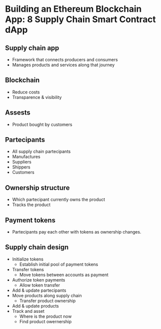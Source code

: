 # Building an Ethereum Blockchain App: 8 Supply Chain Smart Contract dApp

## Supply chain app

- Framework that connects producers and consumers
- Manages products and services along that journey

## Blockchain

- Reduce costs
- Transparence & visibility

## Assests

- Product bought by customers

## Partecipants

- All supply chain partecipants
- Manufactures
- Suppliers
- Shippers
- Customers

## Ownership structure

- Which partecipant currently owns the product
- Tracks the product
  
## Payment tokens

- Partecipants pay each other with tokens as ownership changes.

## Supply chain design

- Initialize tokens
  - Establish initial pool of payment tokens
- Transfer tokens
  - Move tokens between accounts as payment
- Authorize token payments
  - Allow token transfer
- Add & update partecipants
- Move products along supply chain
  - Transfer product ownership
- Add & update products
- Track and asset
  - Where is the product now
  - Find product owernership


